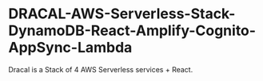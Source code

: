 # DRACAL-AWS-Serverless-Stack-DynamoDB-React-Amplify-Cognito-AppSync-Lambda

Dracal is a Stack of 4 AWS Serverless services + React.
